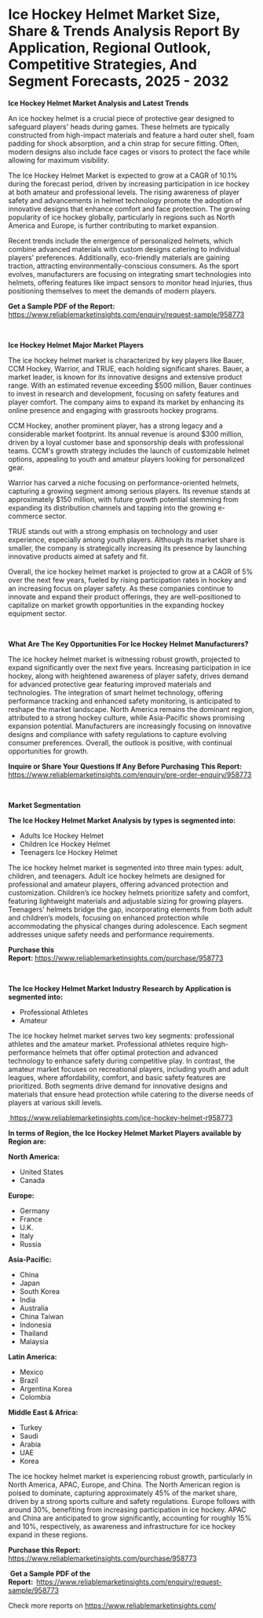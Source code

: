 <p><h1>Ice Hockey Helmet Market Size, Share & Trends Analysis Report By Application, Regional Outlook, Competitive Strategies, And Segment Forecasts, 2025 - 2032</h1></p><p><strong>Ice Hockey Helmet Market Analysis and Latest Trends</strong></p>
<p><p>An ice hockey helmet is a crucial piece of protective gear designed to safeguard players' heads during games. These helmets are typically constructed from high-impact materials and feature a hard outer shell, foam padding for shock absorption, and a chin strap for secure fitting. Often, modern designs also include face cages or visors to protect the face while allowing for maximum visibility.</p><p>The Ice Hockey Helmet Market is expected to grow at a CAGR of 10.1% during the forecast period, driven by increasing participation in ice hockey at both amateur and professional levels. The rising awareness of player safety and advancements in helmet technology promote the adoption of innovative designs that enhance comfort and face protection. The growing popularity of ice hockey globally, particularly in regions such as North America and Europe, is further contributing to market expansion.</p><p>Recent trends include the emergence of personalized helmets, which combine advanced materials with custom designs catering to individual players' preferences. Additionally, eco-friendly materials are gaining traction, attracting environmentally-conscious consumers. As the sport evolves, manufacturers are focusing on integrating smart technologies into helmets, offering features like impact sensors to monitor head injuries, thus positioning themselves to meet the demands of modern players.</p></p>
<p><strong>Get a Sample PDF of the Report:&nbsp;</strong> <a href="https://www.reliablemarketinsights.com/enquiry/request-sample/958773?utm_campaign=1994&utm_medium=2&utm_source=Github&utm_content=ia&utm_term=08022025&utm_id=ice-hockey-helmet">https://www.reliablemarketinsights.com/enquiry/request-sample/958773</a></p>
<p>&nbsp;</p>
<p><strong>Ice Hockey Helmet Major Market Players</strong></p>
<p><p>The ice hockey helmet market is characterized by key players like Bauer, CCM Hockey, Warrior, and TRUE, each holding significant shares. Bauer, a market leader, is known for its innovative designs and extensive product range. With an estimated revenue exceeding $500 million, Bauer continues to invest in research and development, focusing on safety features and player comfort. The company aims to expand its market by enhancing its online presence and engaging with grassroots hockey programs.</p><p>CCM Hockey, another prominent player, has a strong legacy and a considerable market footprint. Its annual revenue is around $300 million, driven by a loyal customer base and sponsorship deals with professional teams. CCM's growth strategy includes the launch of customizable helmet options, appealing to youth and amateur players looking for personalized gear. </p><p>Warrior has carved a niche focusing on performance-oriented helmets, capturing a growing segment among serious players. Its revenue stands at approximately $150 million, with future growth potential stemming from expanding its distribution channels and tapping into the growing e-commerce sector.</p><p>TRUE stands out with a strong emphasis on technology and user experience, especially among youth players. Although its market share is smaller, the company is strategically increasing its presence by launching innovative products aimed at safety and fit. </p><p>Overall, the ice hockey helmet market is projected to grow at a CAGR of 5% over the next few years, fueled by rising participation rates in hockey and an increasing focus on player safety. As these companies continue to innovate and expand their product offerings, they are well-positioned to capitalize on market growth opportunities in the expanding hockey equipment sector.</p></p>
<p>&nbsp;</p>
<p><strong>What Are The Key Opportunities For Ice Hockey Helmet Manufacturers?</strong></p>
<p><p>The ice hockey helmet market is witnessing robust growth, projected to expand significantly over the next five years. Increasing participation in ice hockey, along with heightened awareness of player safety, drives demand for advanced protective gear featuring improved materials and technologies. The integration of smart helmet technology, offering performance tracking and enhanced safety monitoring, is anticipated to reshape the market landscape. North America remains the dominant region, attributed to a strong hockey culture, while Asia-Pacific shows promising expansion potential. Manufacturers are increasingly focusing on innovative designs and compliance with safety regulations to capture evolving consumer preferences. Overall, the outlook is positive, with continual opportunities for growth.</p></p>
<p><strong>Inquire or Share Your Questions If Any Before Purchasing This Report:</strong> <a href="https://www.reliablemarketinsights.com/enquiry/pre-order-enquiry/958773?utm_campaign=1994&utm_medium=2&utm_source=Github&utm_content=ia&utm_term=08022025&utm_id=ice-hockey-helmet">https://www.reliablemarketinsights.com/enquiry/pre-order-enquiry/958773</a></p>
<p>&nbsp;</p>
<p><strong>Market Segmentation</strong></p>
<p><strong>The Ice Hockey Helmet Market Analysis by types is segmented into:</strong></p>
<p><ul><li>Adults Ice Hockey Helmet</li><li>Children Ice Hockey Helmet</li><li>Teenagers Ice Hockey Helmet</li></ul></p>
<p><p>The ice hockey helmet market is segmented into three main types: adult, children, and teenagers. Adult ice hockey helmets are designed for professional and amateur players, offering advanced protection and customization. Children’s ice hockey helmets prioritize safety and comfort, featuring lightweight materials and adjustable sizing for growing players. Teenagers' helmets bridge the gap, incorporating elements from both adult and children’s models, focusing on enhanced protection while accommodating the physical changes during adolescence. Each segment addresses unique safety needs and performance requirements.</p></p>
<p><strong>Purchase this Report:&nbsp;</strong><a href="https://www.reliablemarketinsights.com/purchase/958773?utm_campaign=1994&utm_medium=2&utm_source=Github&utm_content=ia&utm_term=08022025&utm_id=ice-hockey-helmet">https://www.reliablemarketinsights.com/purchase/958773</a></p>
<p>&nbsp;</p>
<p><strong>The Ice Hockey Helmet Market Industry Research by Application is segmented into:</strong></p>
<p><ul><li>Professional Athletes</li><li>Amateur</li></ul></p>
<p><p>The ice hockey helmet market serves two key segments: professional athletes and the amateur market. Professional athletes require high-performance helmets that offer optimal protection and advanced technology to enhance safety during competitive play. In contrast, the amateur market focuses on recreational players, including youth and adult leagues, where affordability, comfort, and basic safety features are prioritized. Both segments drive demand for innovative designs and materials that ensure head protection while catering to the diverse needs of players at various skill levels.</p></p>
<p><a href="https://www.reliablemarketinsights.com/ice-hockey-helmet-r958773?utm_campaign=1994&utm_medium=2&utm_source=Github&utm_content=ia&utm_term=08022025&utm_id=ice-hockey-helmet">&nbsp;https://www.reliablemarketinsights.com/ice-hockey-helmet-r958773</a></p>
<p><strong>In terms of Region, the Ice Hockey Helmet Market Players available by Region are:</strong></p>
<p>
    <p> <strong> North America: </strong>
        <ul>
            <li>United States</li>
            <li>Canada</li>
        </ul>
        </p> 
    <p> <strong> Europe: </strong>
        <ul>
            <li>Germany</li>
            <li>France</li>
            <li>U.K.</li>
            <li>Italy</li>
            <li>Russia</li>
        </ul>
        </p> 
    <p> <strong> Asia-Pacific: </strong>
        <ul>
            <li>China</li>
            <li>Japan</li>
            <li>South Korea</li>
            <li>India</li>
            <li>Australia</li>
            <li>China Taiwan</li>
            <li>Indonesia</li>
            <li>Thailand</li>
            <li>Malaysia</li>
        </ul>
        </p> 
    <p> <strong> Latin America: </strong>
        <ul>
            <li>Mexico</li>
            <li>Brazil</li>
            <li>Argentina Korea</li>
            <li>Colombia</li>
        </ul>
        </p> 
    <p> <strong> Middle East & Africa: </strong>
        <ul>
            <li>Turkey</li>
            <li>Saudi</li>
            <li>Arabia</li>
            <li>UAE</li>
            <li>Korea</li>
        </ul>
    </p>
    </p>
<p><p>The ice hockey helmet market is experiencing robust growth, particularly in North America, APAC, Europe, and China. The North American region is poised to dominate, capturing approximately 45% of the market share, driven by a strong sports culture and safety regulations. Europe follows with around 30%, benefiting from increasing participation in ice hockey. APAC and China are anticipated to grow significantly, accounting for roughly 15% and 10%, respectively, as awareness and infrastructure for ice hockey expand in these regions.</p></p>
<p><strong>Purchase this Report: </strong><a href="https://www.reliablemarketinsights.com/purchase/958773?utm_campaign=1994&utm_medium=2&utm_source=Github&utm_content=ia&utm_term=08022025&utm_id=ice-hockey-helmet">https://www.reliablemarketinsights.com/purchase/958773</a></p>
<p>&nbsp;<strong>Get a Sample PDF of the Report:&nbsp;&nbsp;</strong><a href="https://www.reliablemarketinsights.com/enquiry/request-sample/958773?utm_campaign=1994&utm_medium=2&utm_source=Github&utm_content=ia&utm_term=08022025&utm_id=ice-hockey-helmet">https://www.reliablemarketinsights.com/enquiry/request-sample/958773</a></p>
<p><strong></strong></p>
<p>Check more reports on <a href="https://www.reliablemarketinsights.com/?utm_campaign=1994&utm_medium=2&utm_source=Github&utm_content=ia&utm_term=08022025&utm_id=ice-hockey-helmet">https://www.reliablemarketinsights.com/</a></p>